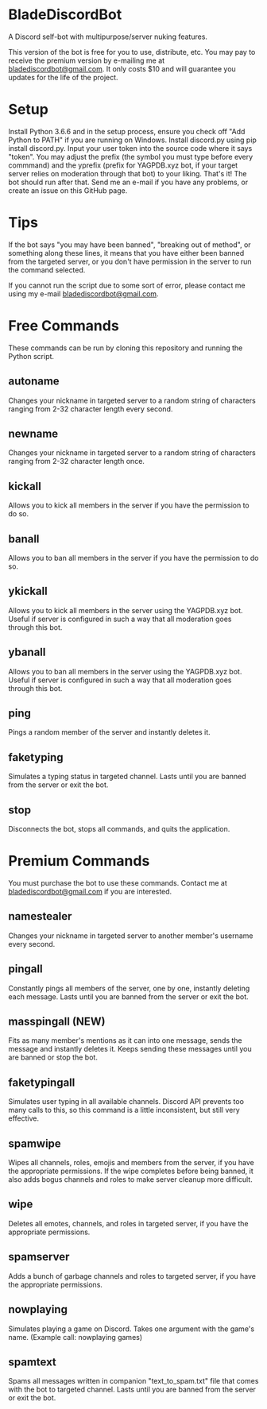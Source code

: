 # BladeDiscordBot
A Discord self-bot with multipurpose/server nuking features.

This version of the bot is free for you to use, distribute, etc. You may pay to receive the premium version by e-mailing me at bladediscordbot@gmail.com. It only costs $10 and will guarantee you updates for the life of the project.

# Setup
Install Python 3.6.6 and in the setup process, ensure you check off "Add Python to PATH" if you are running on Windows. Install discord.py using pip install discord.py. Input your user token into the source code where it says "token". You may adjust the prefix (the symbol you must type before every commmand) and the yprefix (prefix for YAGPDB.xyz bot, if your target server relies on moderation  through that bot) to your liking. That's it! The bot should run after that. Send me an e-mail if you have any problems, or create an issue on this GitHub page.

# Tips
If the bot says "you may have been banned", "breaking out of method", or something along these lines, it means that you have either been banned from the targeted server, or you don't have permission in the server to run the command selected.

If you cannot run the script due to some sort of error, please contact me using my e-mail bladediscordbot@gmail.com.

# Free Commands
These commands can be run by cloning this repository and running the Python script.

## autoname
Changes your nickname in targeted server to a random string of characters ranging from 2-32 character length every second.
## newname
Changes your nickname in targeted server to a random string of characters ranging from 2-32 character length once.
## kickall
Allows you to kick all members in the server if you have the permission to do so.
## banall
Allows you to ban all members in the server if you have the permission to do so.
## ykickall
Allows you to kick all members in the server using the YAGPDB.xyz bot. Useful if server is configured in such a way that all moderation goes through this bot.
## ybanall
Allows you to ban all members in the server using the YAGPDB.xyz bot. Useful if server is configured in such a way that all moderation goes through this bot.
## ping
Pings a random member of the server and instantly deletes it.
## faketyping
Simulates a typing status in targeted channel. Lasts until you are banned from the server or exit the bot.
## stop
Disconnects the bot, stops all commands, and quits the application.

# Premium Commands
You must purchase the bot to use these commands. Contact me at bladediscordbot@gmail.com if you are interested.

## namestealer
Changes your nickname in targeted server to another member's username every second.

## pingall
Constantly pings all members of the server, one by one, instantly deleting each message. Lasts until you are banned from the server or exit the bot.

## masspingall (NEW)
Fits as many member's mentions as it can into one message, sends the message and instantly deletes it. Keeps sending these messages until you are banned or stop the bot.

## faketypingall
Simulates user typing in all available channels. Discord API prevents too many calls to this, so this command is a little inconsistent, but still very effective.

## spamwipe
Wipes all channels, roles, emojis and members from the server, if you have the appropriate permissions. If the wipe completes before being banned, it also adds bogus channels and roles to make server cleanup more difficult.

## wipe
Deletes all emotes, channels, and roles in targeted server, if you have the appropriate permissions.

## spamserver
Adds a bunch of garbage channels and roles to targeted server, if you have the appropriate permissions.

## nowplaying
Simulates playing a game on Discord. Takes one argument with the game's name. (Example call: nowplaying games)

## spamtext
Spams all messages written in companion "text_to_spam.txt" file that comes with the bot to targeted channel. Lasts until you are banned from the server or exit the bot.
